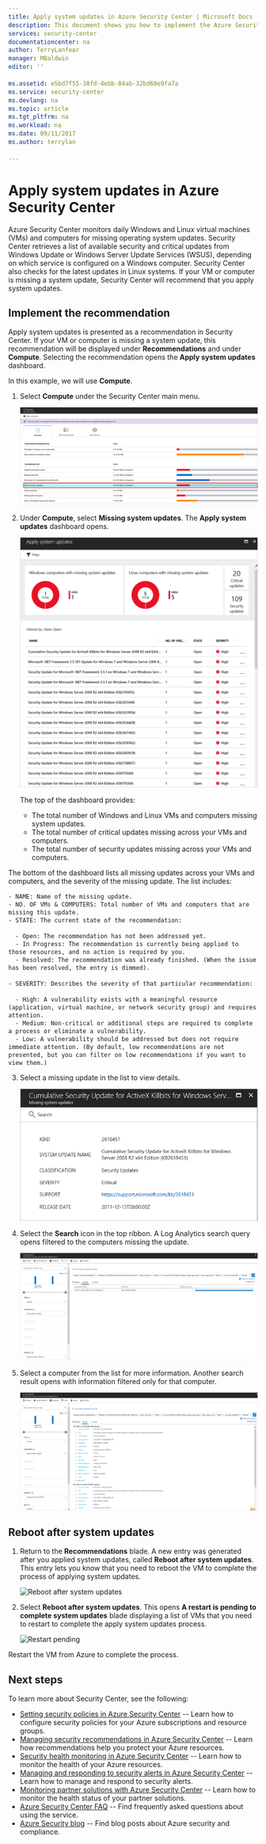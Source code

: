 ```yaml
---
title: Apply system updates in Azure Security Center | Microsoft Docs
description: This document shows you how to implement the Azure Security Center recommendations **Apply system updates** and **Reboot after system updates**.
services: security-center
documentationcenter: na
author: TerryLanfear
manager: MBaldwin
editor: ''

ms.assetid: e5bd7f55-38fd-4ebb-84ab-32bd60e9fa7a
ms.service: security-center
ms.devlang: na
ms.topic: article
ms.tgt_pltfrm: na
ms.workload: na
ms.date: 09/11/2017
ms.author: terrylan

---
```

# Apply system updates in Azure Security Center
Azure Security Center monitors daily Windows and Linux virtual machines (VMs) and computers for missing operating system updates. Security Center retrieves a list of available security and critical updates from Windows Update or Windows Server Update Services (WSUS), depending on which service is configured on a Windows computer. Security Center also checks for the latest updates in Linux systems. If your VM or computer is missing a system update, Security Center will recommend that you apply system updates.

## Implement the recommendation
Apply system updates is presented as a recommendation in Security Center. If your VM or computer is missing a system update, this recommendation will be displayed under **Recommendations** and under **Compute**.  Selecting the recommendation opens the **Apply system updates** dashboard.

In this example, we will use **Compute**.

1. Select **Compute** under the Security Center main menu.

   ![Select Compute][1]

2. Under **Compute**, select **Missing system updates**. The **Apply system updates** dashboard opens.

   ![Apply system updates dashboard][2]

   The top of the dashboard provides:

    - The total number of Windows and Linux VMs and computers missing system updates.
    - The total number of critical updates missing across your VMs and computers.
    - The total number of security updates missing across your VMs and computers.

  The bottom of the dashboard lists all missing updates across your VMs and computers, and the severity of the missing update.  The list includes:

    - NAME: Name of the missing update.
    - NO. OF VMs & COMPUTERS: Total number of VMs and computers that are missing this update.
    - STATE: The current state of the recommendation:

      - Open: The recommendation has not been addressed yet.
      - In Progress: The recommendation is currently being applied to those resources, and no action is required by you.
      - Resolved: The recommendation was already finished. (When the issue has been resolved, the entry is dimmed).

    - SEVERITY: Describes the severity of that particular recommendation:

      - High: A vulnerability exists with a meaningful resource (application, virtual machine, or network security group) and requires attention.
      - Medium: Non-critical or additional steps are required to complete a process or eliminate a vulnerability.
      - Low: A vulnerability should be addressed but does not require immediate attention. (By default, low recommendations are not presented, but you can filter on low recommendations if you want to view them.)

3. Select a missing update in the list to view details.

   ![Missing security update][3]

4. Select the **Search** icon in the top ribbon.  A Log Analytics search query opens filtered to the computers missing the update.

   ![Log Analytics search][4]

5. Select a computer from the list for more information. Another search result opens with information filtered only for that computer.

    ![Log Analytics search][5]

## Reboot after system updates
1. Return to the **Recommendations** blade. A new entry was generated after you applied system updates, called **Reboot after system updates**. This entry lets you know that you need to reboot the VM to complete the process of applying system updates.

   ![Reboot after system updates][6]
2. Select **Reboot after system updates**. This opens **A restart is pending to complete system updates** blade displaying a list of VMs that you need to restart to complete the apply system updates process.

   ![Restart pending][7]

Restart the VM from Azure to complete the process.

## Next steps
To learn more about Security Center, see the following:

* [Setting security policies in Azure Security Center](security-center-policies.md) -- Learn how to configure security policies for your Azure subscriptions and resource groups.
* [Managing security recommendations in Azure Security Center](security-center-recommendations.md) -- Learn how recommendations help you protect your Azure resources.
* [Security health monitoring in Azure Security Center](security-center-monitoring.md) -- Learn how to monitor the health of your Azure resources.
* [Managing and responding to security alerts in Azure Security Center](security-center-managing-and-responding-alerts.md) -- Learn how to manage and respond to security alerts.
* [Monitoring partner solutions with Azure Security Center](security-center-partner-solutions.md) -- Learn how to monitor the health status of your partner solutions.
* [Azure Security Center FAQ](security-center-faq.md) -- Find frequently asked questions about using the service.
* [Azure Security blog](http://blogs.msdn.com/b/azuresecurity/) -- Find blog posts about Azure security and compliance.

<!--Image references-->
[1]: ./media/security-center-apply-system-updates/missing-system-updates.png
[2]:./media/security-center-apply-system-updates/apply-system-updates.png
[3]: ./media/security-center-apply-system-updates/detail-on-missing-update.png
[4]: ./media/security-center-apply-system-updates/log-search.png
[5]: ./media/security-center-apply-system-updates/search-details.png
[6]: ./media/security-center-apply-system-updates/reboot-after-system-updates.png
[7]: ./media/security-center-apply-system-updates/restart-pending.png
